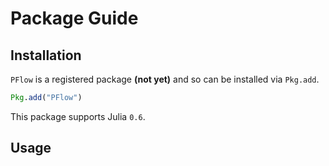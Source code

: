# Package Guide

## Installation

`PFlow` is a registered package **(not yet)** and so can be installed via `Pkg.add`.

```julia
Pkg.add("PFlow")
```

This package supports Julia `0.6`.

## Usage
